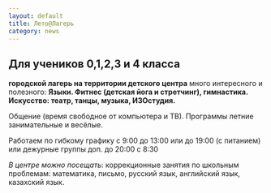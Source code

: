 ```yaml
---
layout: default
title: Лето@Лагерь
category: news
---
```

<article>
<h2>Для учеников  0,1,2,3 и 4 класса</h2>
<p><strong>городской лагерь на территории детского центра</strong>
много интересного и полезного:
<strong>Языки. Фитнес (детская йога и стретчинг), гимнастика. Искусство: театр, танцы, музыка, ИЗОстудия.</strong>
</p>
<p>Общение (время свободное от компьютера и ТВ).  
Программы летние занимательные и весёлые. 
</p>
<p>Работаем по гибкому графику с 9:00  до 13:00 или до 19:00 
(с питанием) или дежурные группы доп. до 20:00 с 8:30
</p>
<p><i>В центре можно посещать</i>: коррекционные занятия по школьным проблемам: математика, письмо, русский язык, английский язык, казахский язык.</p>
</article>